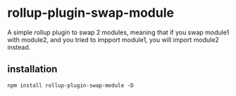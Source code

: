 # rollup-plugin-swap-module

A simple rollup plugin to swap 2 modules, meaning that if you swap module1 with module2, and you tried to impport module1, you will import module2 instead.

## installation

`npm install rollup-plugin-swap-module -D`
